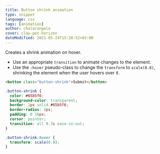 ```yaml
---
title: Button shrink animation
type: snippet
language: css
tags: [animation]
author: chalarangelo
cover: clay-pot-horizon
dateModified: 2021-05-24T15:28:52+03:00
---
```


Creates a shrink animation on hover.

- Use an appropriate `transition` to animate changes to the element.
- Use the `:hover` pseudo-class to change the `transform` to `scale(0.8)`, shrinking the element when the user hovers over it.

```html
<button class="button-shrink">Submit</button>
```

```css
.button-shrink {
  color: #65b5f6;
  background-color: transparent;
  border: 1px solid #65b5f6;
  border-radius: 4px;
  padding: 0 16px;
  cursor: pointer;
  transition: all 0.3s ease-in-out;
}

.button-shrink:hover {
  transform: scale(0.8);
}
```
